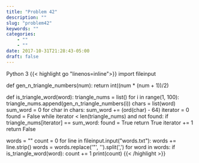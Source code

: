 ```yaml
---
title: "Problem 42"
description: ""
slug: "problem42"
keywords: ""
categories: 
    - ""
    - ""
date: 2017-10-31T21:28:43-05:00
draft: false
---
```

Python 3
{{< highlight go  "linenos=inline">}}
import fileinput

def gen_n_triangle_numbers(num):
    return int((num * (num + 1))/2)

def is_triangle_word(word):
    triangle_nums = list()
    for i in range(1, 100):
        triangle_nums.append(gen_n_triangle_numbers(i))
    chars = list(word)
    sum_word = 0
    for char in chars:
        sum_word += (ord(char) - 64)
    iterator = 0
    found = False
    while iterator < len(triangle_nums) and not found:
        if triangle_nums[iterator] == sum_word:
            found = True
            return True
        iterator += 1
    return False

words = ""
count = 0
for line in fileinput.input("words.txt"):
    words += line.strip()
words = words.replace('"', '').split(',')
for word in words:
    if is_triangle_word(word):
        count += 1
print(count)
{{< /highlight >}}
